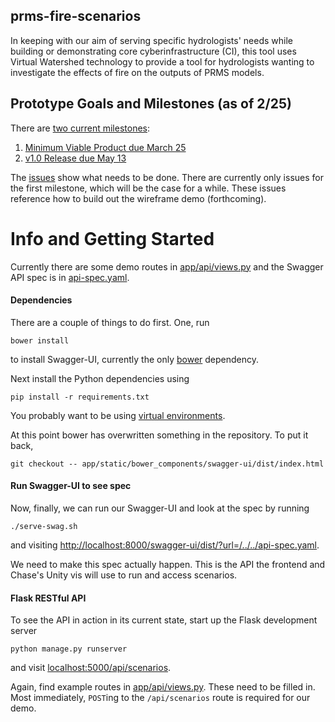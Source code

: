 ## prms-fire-scenarios

In keeping with our aim of serving specific hydrologists' needs while building or demonstrating core
cyberinfrastructure (CI), this tool uses Virtual Watershed technology to provide a tool for
hydrologists wanting to investigate the effects of fire on the outputs of PRMS models.

## Prototype Goals and Milestones (as of 2/25)

There are [two current milestones](https://github.com/VirtualWatershed/prms-fire-scenarios/milestones):

1. [Minimum Viable Product due March 25](https://github.com/VirtualWatershed/prms-fire-scenarios/milestones/Minimum%20Viable%20Product%20--%20MVP)
1. [v1.0 Release due May 13](https://github.com/VirtualWatershed/prms-fire-scenarios/milestones/v1.0%20Release)

The [issues](https://github.com/VirtualWatershed/prms-fire-scenarios/issues) show what needs to be done. There 
are currently only issues for the first milestone, which will be the case for a while. These issues reference 
how to build out the wireframe demo (forthcoming).

# Info and Getting Started

Currently there are some demo routes in [app/api/views.py](https://github.com/VirtualWatershed/prms-fire-scenarios/blob/master/app/api/views.py)
and the Swagger API spec is in [api-spec.yaml](https://github.com/VirtualWatershed/prms-fire-scenarios/blob/master/api-spec.yaml).


#### Dependencies

There are a couple of things to do first. One, run 

```
bower install
```

to install Swagger-UI, currently the only [bower](http://bower.io) dependency.

Next install the Python dependencies using

```
pip install -r requirements.txt
```

You probably want to be using [virtual environments]().

At this point bower has overwritten something in the repository. To put it back,

```
git checkout -- app/static/bower_components/swagger-ui/dist/index.html
```

#### Run Swagger-UI to see spec

Now, finally, we can run our Swagger-UI and look at the spec by running

```
./serve-swag.sh
```

and visiting [http://localhost:8000/swagger-ui/dist/?url=/../../api-spec.yaml](http://localhost:8000/swagger-ui/dist/?url=/../../api-spec.yaml).

We need to make this spec actually happen. This is the API the frontend and Chase's Unity vis will use to run and access scenarios.


#### Flask RESTful API

To see the API in action in its current state, start up the Flask development server

```
python manage.py runserver
```

and visit [localhost:5000/api/scenarios](http://localhost:5000/api/scenarios).

Again, find example routes in [app/api/views.py](https://github.com/VirtualWatershed/prms-fire-scenarios/blob/master/app/api/views.py).
These need to be filled in. Most immediately, `POST`ing to the `/api/scenarios` route is required for our demo.
